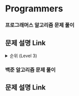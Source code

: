 # Programmers
### 프로그래머스 알고리즘 문제 풀이
## <b>문제 설명 Link</b>

<details>
    <summary>순위 (Level 3)</summary>
    <ol>
        <li>
            <a href="https://velog.io/@kohyeonseo1006/C-Programmers-%EC%88%9C%EC%9C%84">고현서 문제 설명 링크</a>
        </li>
    </ol>
</details>

### 백준 알고리즘 문제 풀이

## <b>문제 설명 Link</b>
